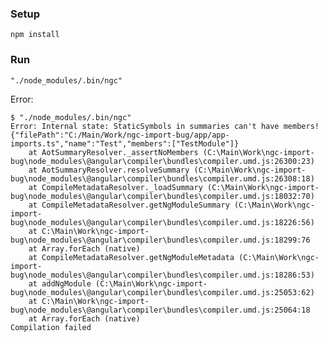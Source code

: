 ### Setup

	npm install

### Run

	"./node_modules/.bin/ngc"

Error:

	$ "./node_modules/.bin/ngc"
	Error: Internal state: StaticSymbols in summaries can't have members! {"filePath":"C:/Main/Work/ngc-import-bug/app/app-imports.ts","name":"Test","members":["TestModule"]}
		at AotSummaryResolver._assertNoMembers (C:\Main\Work\ngc-import-bug\node_modules\@angular\compiler\bundles\compiler.umd.js:26300:23)
		at AotSummaryResolver.resolveSummary (C:\Main\Work\ngc-import-bug\node_modules\@angular\compiler\bundles\compiler.umd.js:26308:18)
		at CompileMetadataResolver._loadSummary (C:\Main\Work\ngc-import-bug\node_modules\@angular\compiler\bundles\compiler.umd.js:18032:70)
		at CompileMetadataResolver.getNgModuleSummary (C:\Main\Work\ngc-import-bug\node_modules\@angular\compiler\bundles\compiler.umd.js:18226:56)
		at C:\Main\Work\ngc-import-bug\node_modules\@angular\compiler\bundles\compiler.umd.js:18299:76
		at Array.forEach (native)
		at CompileMetadataResolver.getNgModuleMetadata (C:\Main\Work\ngc-import-bug\node_modules\@angular\compiler\bundles\compiler.umd.js:18286:53)
		at addNgModule (C:\Main\Work\ngc-import-bug\node_modules\@angular\compiler\bundles\compiler.umd.js:25053:62)
		at C:\Main\Work\ngc-import-bug\node_modules\@angular\compiler\bundles\compiler.umd.js:25064:18
		at Array.forEach (native)
	Compilation failed

